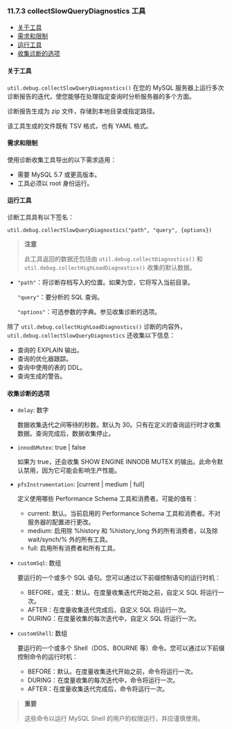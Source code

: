 ### 11.7.3 collectSlowQueryDiagnostics 工具

- [关于工具](#关于工具)
- [需求和限制](#需求和限制)
- [运行工具](#运行工具)
- [收集诊断的选项](#收集诊断的选项)

#### 关于工具

`util.debug.collectSlowQueryDiagnostics()` 在您的 MySQL 服务器上运行多次诊断报告的迭代，使您能够在处理指定查询时分析服务器的多个方面。

诊断报告生成为 zip 文件，存储到本地目录或指定路径。

该工具生成的文件既有 TSV 格式，也有 YAML 格式。

#### 需求和限制

使用诊断收集工具导出的以下需求适用：

- 需要 MySQL 5.7 或更高版本。
- 工具必须以 root 身份运行。

#### 运行工具

诊断工具具有以下签名：

```
util.debug.collectSlowQueryDiagnostics("path", "query", {options})
```

> **注意**
>
> 此工具返回的数据还包括由 `util.debug.collectDiagnostics()` 和 `util.debug.collectHighLoadDiagnostics()` 收集的默认数据。

- `"path"`：将诊断存档写入的位置。如果为空，它将写入当前目录。

  `"query"`：要分析的 SQL 查询。

  `"options"`：可选参数的字典。参见收集诊断的选项。

除了 `util.debug.collectHighLoadDiagnostics()` 诊断的内容外，`util.debug.collectSlowQueryDiagnostics` 还收集以下信息：

- 查询的 EXPLAIN 输出。
- 查询的优化器跟踪。
- 查询中使用的表的 DDL。
- 查询生成的警告。

#### 收集诊断的选项

- `delay`: 数字

  数据收集迭代之间等待的秒数。默认为 30。只有在定义的查询运行时才收集数据。查询完成后，数据收集停止。

- `innodbMutex`: true | false

  如果为 true，还会收集 SHOW ENGINE INNODB MUTEX 的输出。此命令默认禁用，因为它可能会影响生产性能。

- `pfsInstrumentation`: [current | medium | full]

  定义使用哪些 Performance Schema 工具和消费者。可能的值有：
  - current: 默认。当前启用的 Performance Schema 工具和消费者。不对服务器的配置进行更改。
  - medium: 启用除 %history 和 %history_long 外的所有消费者，以及除 wait/synch/% 外的所有工具。
  - full: 启用所有消费者和所有工具。

- `customSql`: 数组

  要运行的一个或多个 SQL 语句。您可以通过以下前缀控制语句的运行时机：
  - BEFORE，或无：默认。在度量收集迭代开始之前，自定义 SQL 将运行一次。
  - AFTER：在度量收集迭代完成后，自定义 SQL 将运行一次。
  - DURING：在度量收集的每次迭代中，自定义 SQL 将运行一次。

- `customShell`: 数组

  要运行的一个或多个 Shell（DOS、BOURNE 等）命令。您可以通过以下前缀控制命令的运行时机：
  - BEFORE：默认。在度量收集迭代开始之前，命令将运行一次。
  - DURING：在度量收集的每次迭代中，命令将运行一次。
  - AFTER：在度量收集迭代完成后，命令将运行一次。

> **重要**
>
> 这些命令以运行 MySQL Shell 的用户的权限运行，并应谨慎使用。